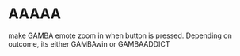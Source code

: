 # AAAAA
make GAMBA emote zoom in when button is pressed.
Depending on outcome, its either GAMBAwin or GAMBAADDICT